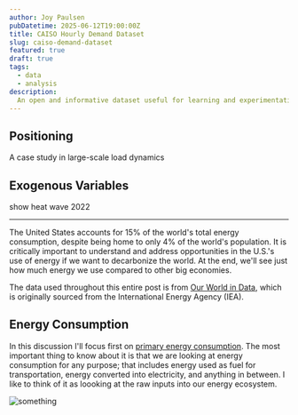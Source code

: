 ```yaml
---
author: Joy Paulsen
pubDatetime: 2025-06-12T19:00:00Z
title: CAISO Hourly Demand Dataset
slug: caiso-demand-dataset
featured: true
draft: true
tags:
  - data
  - analysis
description:
  An open and informative dataset useful for learning and experimentation
---
```


<!-- ## Table of Contents -->


## Positioning

A case study in large-scale load dynamics


## Exogenous Variables

show heat wave 2022

---


<!-- ## Energy -->

The United States accounts for 15% of the world's total energy consumption, despite being home to only 4% of the world's population. It is critically important to understand and address opportunities in the U.S.'s use of energy if we want to decarbonize the world. At the end, we'll see just how much energy we use compared to other big economies.

The data used throughout this entire post is from [Our World in Data](https://ourworldindata.org/energy), which is originally sourced from the International Energy Agency (IEA).

## Energy Consumption

In this discussion I'll focus first on [primary energy consumption](https://www.eia.gov/tools/glossary/index.php?id=Primary%20energy). The most important thing to know about it is that we are looking at energy consumption for any purpose; that includes energy used as fuel for transportation, energy converted into electricity, and anything in between. I like to think of it as loooking at the raw inputs into our energy ecosystem.

![something](@assets/blog/energy-use-in-us/energy_use.png)
